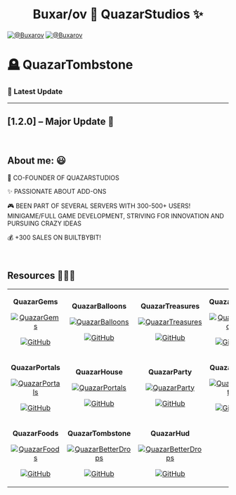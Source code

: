 <h1 align="center">Buxar/ov 👋  QuazarStudios ✨ </h1> 

<p align="left">
  <a href="https://discord.gg/pF2xftztkq" target="blank"><img align="center" src="https://img.shields.io/badge/Discord-5865F2?style=for-the-badge&logo=discord&logoColor=white" alt="@Buxarov"  /></a>
  <a href="https://builtbybit.com/members/buxarov.144887/" target="blank"><img align="center" src="https://img.shields.io/badge/BuiltByBit-2D2D2D?style=for-the-badge&logoColor=white" alt="@Buxarov"  /></a>
</p>

# 🪦 QuazarTombstone  
### 📢 Latest Update

---

## [1.2.0] – Major Update 🚀

<br>

<h2>About me: 😃</h2>

<p align="left">
🚀 CO-FOUNDER OF QUAZARSTUDIOS  

✨ PASSIONATE ABOUT ADD-ONS  

🎮 BEEN PART OF SEVERAL SERVERS WITH 300-500+ USERS!  
    MINIGAME/FULL GAME DEVELOPMENT, STRIVING FOR INNOVATION AND PURSUING CRAZY IDEAS  

💰 +300 SALES ON BUILTBYBIT!
</p>

<br>

<div id="Resources">
<h2>Resources 👨🏻‍💻</h2>
<table width="100%">
<tr>
  <!-- QuazarGems -->
  <td width="25%" align="center">
    <p><strong>QuazarGems</strong></p>
    <a href="https://github.com/Buxarov/QuazarGems" title="Go to Repository">
      <img style="max-width: 100%; height: auto;" src="https://github.com/user-attachments/assets/dab02a07-07ec-4e5c-94f3-d7d72863568b" alt="QuazarGems" />
    </a>
    <p>
      <a href="https://github.com/Buxarov/QuazarGems" target="_blank">
        <img src="https://img.shields.io/badge/GitHub-100000?style=for-the-badge&logo=github&logoColor=white" alt="GitHub" />
      </a>
    </p>
  </td>


  <!-- QuazarBalloons -->
  <td width="25%" align="center">
    <p><strong>QuazarBalloons</strong></p>
    <a href="https://github.com/Buxarov/QuazarBalloons" title="Go to Repository">
      <img style="max-width: 100%; height: auto;" src="https://github.com/user-attachments/assets/83d51289-3bd8-48a5-9fce-65b9be586705" alt="QuazarBalloons" />
    </a>
    <p>
      <a href="https://github.com/Buxarov/QuazarBalloons" target="_blank">
        <img src="https://img.shields.io/badge/GitHub-100000?style=for-the-badge&logo=github&logoColor=white" alt="GitHub" />
      </a>
    </p>
  </td>




  <!-- QuazarTreasures -->
  <td width="25%" align="center">
    <p><strong>QuazarTreasures</strong></p>
    <a href="https://github.com/Buxarov/QuazarTreasures" title="Go to Repository">
      <img style="max-width: 100%; height: auto;" src="https://github.com/user-attachments/assets/6d577859-c20c-492e-90e6-1e093f0b601a" alt="QuazarTreasures" />
    </a>
    <p>
      <a href="https://github.com/Buxarov/QuazarTreasures" target="_blank">
        <img src="https://img.shields.io/badge/GitHub-100000?style=for-the-badge&logo=github&logoColor=white](https://i.ibb.co/1GkyB8s4/Mesa-de-trabajo-1.png" alt="GitHub" />
      </a>
    </p>
  </td>

  <!-- QuazarShop -->
  <td width="25%" align="center">
    <p><strong>QuazarShop</strong></p>
    <a href="https://github.com/Buxarov/QuazarShop" title="Go to Repository">
      <img style="max-width: 100%; height: auto;" src="https://github.com/user-attachments/assets/698d22d7-6197-40cf-94ce-b69c30236819" alt="QuazarShop" />
    </a>
    <p>
      <a href="https://github.com/Buxarov/QuazarShop" target="_blank">
        <img src="https://img.shields.io/badge/GitHub-100000?style=for-the-badge&logo=github&logoColor=white" alt="GitHub" />
      </a>
    </p>
  </td>
</tr>



<!-- Segunda fila -->
<tr>
  <!-- QuazarPortals -->
  <td width="25%" align="center">
    <p><strong>QuazarPortals</strong></p>
    <a href="https://github.com/Buxarov/QuazarPortals" title="Go to Repository">
      <img style="max-width: 100%; height: auto;" src="https://github.com/user-attachments/assets/dfc75ade-3226-455c-99bb-60055a5e9249" alt="QuazarPortals" />
    </a>
    <p>
      <a href="https://github.com/Buxarov/QuazarPortals" target="_blank">
        <img src="https://img.shields.io/badge/GitHub-100000?style=for-the-badge&logo=github&logoColor=white" alt="GitHub" />
      </a>
    </p>
  </td>




  <!-- QuazarHouse -->
  <td width="25%" align="center">
    <p><strong>QuazarHouse</strong></p>
    <a href="https://github.com/Buxarov/QuazarHouse" title="Go to Repository">
      <img style="max-width: 100%; height: auto;" src="https://github.com/user-attachments/assets/8b876fea-8009-452e-b220-95c239515b4f" alt="QuazarPortals" />
    </a>
    <p>
      <a href="https://github.com/Buxarov/QuazarHouse" target="_blank">
        <img src="https://img.shields.io/badge/GitHub-100000?style=for-the-badge&logo=github&logoColor=white" alt="GitHub" />
      </a>
    </p>

  <!-- QuazarParty -->
  <td width="25%" align="center">
    <p><strong>QuazarParty</strong></p>
    <a href="https://github.com/Buxarov/QuazarParty" title="Go to Repository">
      <img style="max-width: 100%; height: auto;" src="https://github.com/user-attachments/assets/8163ab58-fa29-4a13-a307-db3b76070614" alt="QuazarParty" />
    </a>
    <p>
      <a href="https://github.com/Buxarov/QuazarParty" target="_blank">
        <img src="https://img.shields.io/badge/GitHub-100000?style=for-the-badge&logo=github&logoColor=white" alt="GitHub" />
      </a>
    </p>

  <!-- QuazarDrop -->
  <td width="25%" align="center">
    <p><strong>QuazarDrop</strong></p>
    <a href="https://github.com/Buxarov/QuazarBetterdrops" title="Go to Repository">
      <img style="max-width: 100%; height: auto;" src="https://github.com/user-attachments/assets/01d01e28-2471-443b-93a0-d44e3fe137c5" alt="QuazarParty" />
    </a>
    <p>
      <a href="https://github.com/Buxarov/QuazarBetterdrops" target="_blank">
        <img src="https://img.shields.io/badge/GitHub-100000?style=for-the-badge&logo=github&logoColor=white" alt="GitHub" />
      </a>
    </p>

<!-- Tercera fila -->
<tr>
  <!-- QuazarFoods -->
  <td width="25%" align="center">
    <p><strong>QuazarFoods</strong></p>
    <a href="https://github.com/Buxarov/QuazarFoods" title="Go to Repository">
      <img style="max-width: 100%; height: auto;" src="https://github.com/user-attachments/assets/2a84a428-7018-4c7d-9530-7c4f632a6ffd" alt="QuazarFoods" />
    </a>
    <p>
      <a href="https://github.com/Buxarov/QuazarFoods" target="_blank">
        <img src="https://img.shields.io/badge/GitHub-100000?style=for-the-badge&logo=github&logoColor=white" alt="GitHub" />
      </a>
    </p>
  </td>


  <!-- QuazarTombstone -->
  <td width="25%" align="center">
    <p><strong>QuazarTombstone</strong></p>
    <a href="https://github.com/Buxarov/QuazarTombstone" title="Go to Repository">
      <img style="max-width: 100%; height: auto;" src="https://github.com/user-attachments/assets/62d2a268-7a2a-4e97-ae85-7ed848a48662" alt="QuazarBetterDrops" />
    </a>
    <p>
      <a href="https://github.com/Buxarov/QuazarTombstone" target="_blank">
        <img src="https://img.shields.io/badge/GitHub-100000?style=for-the-badge&logo=github&logoColor=white" alt="GitHub" />
      </a>
    </p>
  </td>

  <!-- QuazarHud -->
  <td width="25%" align="center">
    <p><strong>QuazarHud</strong></p>
    <a href="https://github.com/Buxarov/QuazarBodyHud" title="Go to Repository">
      <img style="max-width: 100%; height: auto;" src="https://github.com/user-attachments/assets/de9745e2-b853-4d98-a914-7c37fef846a4" alt="QuazarBetterDrops" />
    </a>
    <p>
      <a href="https://github.com/Buxarov/QuazarBodyHud" target="_blank">
        <img src="https://img.shields.io/badge/GitHub-100000?style=for-the-badge&logo=github&logoColor=white" alt="GitHub" />
      </a>
    </p>
  </td>



   
</tr>
</table>
</div>


<br><br><br><br><br>
